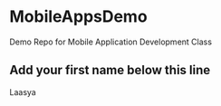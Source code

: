 # MobileAppsDemo
Demo Repo for Mobile Application Development Class

Add your first name below this line
-----------------------------------
Laasya
